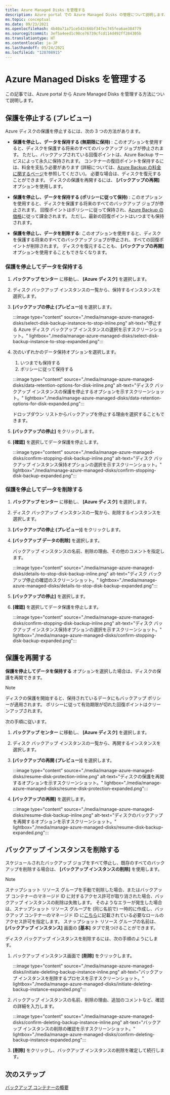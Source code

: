 ```yaml
---
title: Azure Managed Disks を管理する
description: Azure portal での Azure Managed Disks の管理について説明します。
ms.topic: conceptual
ms.date: 09/23/2021
ms.openlocfilehash: 4b40a71a71ce543c66bf347ec745fea6ae384779
ms.sourcegitcommit: 3ef5a4eed1c98ce76739cfcd114d492ff284305b
ms.translationtype: HT
ms.contentlocale: ja-JP
ms.lasthandoff: 09/24/2021
ms.locfileid: "128708915"
---
```

# <a name="manage-azure-managed-disks"></a>Azure Managed Disks を管理する

この記事では、Azure portal から Azure Managed Disks を管理する方法について説明します。

## <a name="stop-protection-preview"></a>保護を停止する (プレビュー)


Azure ディスクの保護を停止するには、次の 3 つの方法があります。

- **保護を停止し、データを保持する (無期限に保持)** : このオプションを使用すると、ディスクを保護する将来のすべてのバックアップ ジョブが停止されます。 ただし、バックアップされている回復ポイントは、Azure Backup サービスによって永久に保持されます。 コンテナーの復旧ポイントを保持するには、料金を支払う必要があります (詳細については、[Azure Backup の料金に関するページ](https://azure.microsoft.com/pricing/details/backup/)を参照してください)。 必要な場合は、ディスクを復元することができます。 ディスクの保護を再開するには、 **[バックアップの再開]** オプションを使用します。

- **保護を停止し、データを保持する (ポリシーに従って保持)** : このオプションを使用すると、ディスクを保護する将来のすべてのバックアップ ジョブが停止されます。 回復ポイントはポリシーに従って保持され、[Azure Backup の価格](https://azure.microsoft.com/pricing/details/backup/)に従って課金されます。 ただし、最新の回復ポイントはいつまでも保持されます。

- **保護を停止し、データを削除する**: このオプションを使用すると、ディスクを保護する将来のすべてのバックアップ ジョブが停止され、すべての回復ポイントが削除されます。 ディスクを復元することも、 **[バックアップの再開]** オプションを使用することもできなくなります。

### <a name="stop-protection-and-retain-data"></a>保護を停止してデータを保持する

1. **バックアップ センター** に移動し、 **[Azure ディスク]** を選択します。

1. ディスク バックアップ インスタンスの一覧から、保持するインスタンスを選択します。

1. **[バックアップの停止 (プレビュー)]** を選択します。

   :::image type="content" source="./media/manage-azure-managed-disks/select-disk-backup-instance-to-stop-inline.png" alt-text="停止する Azure ディスク バックアップ インスタンスの選択を示すスクリーンショット。" lightbox="./media/manage-azure-managed-disks/select-disk-backup-instance-to-stop-expanded.png":::
 
1. 次のいずれかのデータ保持オプションを選択します。

   1. いつまでも保持する
   1. ポリシーに従って保持する
 
   :::image type="content" source="./media/manage-azure-managed-disks/data-retention-options-for-disk-inline.png" alt-text="ディスク バックアップ インスタンスの保護を停止するオプションを示すスクリーンショット。" lightbox="./media/manage-azure-managed-disks/data-retention-options-for-disk-expanded.png":::

   ドロップダウン リストからバックアップを停止する理由を選択することもできます。

1. **[バックアップの停止]** をクリックします。

1. **[確認]** を選択してデータ保護を停止します。

   :::image type="content" source="./media/manage-azure-managed-disks/confirm-stopping-disk-backup-inline.png" alt-text="ディスク バックアップ インスタンス保持オプションの選択を示すスクリーンショット。" lightbox="./media/manage-azure-managed-disks/confirm-stopping-disk-backup-expanded.png":::

### <a name="stop-protection-and-delete-data"></a>保護を停止してデータを削除する

1. **バックアップ センター** に移動し、 **[Azure ディスク]** を選択します。

1. ディスク バックアップ インスタンスの一覧から、削除するインスタンスを選択します。

1. **[バックアップの停止 (プレビュー)]** をクリックします。

1. **[バックアップ データの削除]** を選択します。

   バックアップ インスタンスの名前、削除の理由、その他のコメントを指定します。

   :::image type="content" source="./media/manage-azure-managed-disks/details-to-stop-disk-backup-inline.png" alt-text="ディスク バックアップ停止の確認のスクリーンショット。" lightbox="./media/manage-azure-managed-disks/details-to-stop-disk-backup-expanded.png":::

1. **[バックアップの停止]** を選択します。

1. **[確認]** を選択してデータ保護を停止します。

   :::image type="content" source="./media/manage-azure-managed-disks/confirm-stopping-disk-backup-inline.png" alt-text="ディスク バックアップ インスタンス保持オプションの選択を示すスクリーンショット。" lightbox="./media/manage-azure-managed-disks/confirm-stopping-disk-backup-expanded.png":::

## <a name="resume-protection"></a>保護を再開する

**保護を停止してデータを保持する** オプションを選択した場合は、ディスクの保護を再開できます。

>[!Note]
>ディスクの保護を開始すると、保持されているデータにもバックアップ ポリシーが適用されます。 ポリシーに従って有効期限が切れた回復ポイントはクリーンアップされます。

次の手順に従います。

1. **バックアップ センター** に移動し、 **[Azure ディスク]** を選択します。

1. ディスク バックアップ インスタンスの一覧から、再開するインスタンスを選択します。

1. **[バックアップの再開 (プレビュー)]** を選択します。

   :::image type="content" source="./media/manage-azure-managed-disks/resume-disk-protection-inline.png" alt-text="ディスクの保護を再開するオプションを示すスクリーンショット。" lightbox="./media/manage-azure-managed-disks/resume-disk-protection-expanded.png":::

1. **[バックアップの再開]** を選択します。

   :::image type="content" source="./media/manage-azure-managed-disks/resume-disk-backup-inline.png" alt-text="ディスクのバックアップを再開するオプションを示すスクリーンショット。" lightbox="./media/manage-azure-managed-disks/resume-disk-backup-expanded.png":::

## <a name="delete-backup-instance"></a>バックアップ インスタンスを削除する

スケジュールされたバックアップ ジョブをすべて停止し、既存のすべてのバックアップを削除する場合は、 **[バックアップ インスタンスの削除]** を使用します。

>[!Note]
>スナップショット リソース グループを手動で削除した場合、またはバックアップ コンテナーのマネージド ID に対するアクセス許可が取り消された場合、バックアップ インスタンスの削除は失敗します。 そのようなエラーが発生した場合は、スナップショット リソース グループを (同じ名前で) 一時的に作成し、バックアップ コンテナーのマネージド ID に[こちら](/azure/backup/backup-managed-disks-ps#assign-permissions)に記載されている必要なロールのアクセス許可を指定します。 スナップショット リソース グループの名前は、 **[バックアップ インスタンス]** 画面の **[基本]** タブで見つけることができます。 

ディスク バックアップ インスタンスを削除するには、次の手順のようにします。

1. バックアップ インスタンス画面で **[削除]** をクリックします。

   :::image type="content" source="./media/manage-azure-managed-disks/initiate-deleting-backup-instance-inline.png" alt-text="バックアップ インスタンスを削除するプロセスを示すスクリーンショット。" lightbox="./media/manage-azure-managed-disks/initiate-deleting-backup-instance-expanded.png":::

1. バックアップ インスタンスの名前、削除の理由、追加のコメントなど、確認の詳細を入力します。

   :::image type="content" source="./media/manage-azure-managed-disks/confirm-deleting-backup-instance-inline.png" alt-text="バックアップ インスタンスの削除の確認を示すスクリーンショット。" lightbox="./media/manage-azure-managed-disks/confirm-deleting-backup-instance-expanded.png":::

1. **[削除]** をクリックし、バックアップ インスタンスの削除を確定して続行します。

## <a name="next-steps"></a>次のステップ

[バックアップ コンテナーの概要](backup-vault-overview.md)
